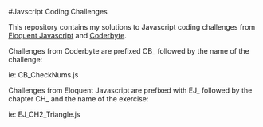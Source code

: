 #Javscript Coding Challenges

This repository contains my solutions to Javascript coding challenges from [Eloquent Javascript](http://eloquentjavascript.net/) and [Coderbyte](http://www.coderbyte.com/).

Challenges from Coderbyte are prefixed CB_ followed by the name of the challenge:

ie: CB_CheckNums.js

Challenges from Eloquent Javascript are prefixed with EJ_ followed by the chapter CH_ and the name of the exercise:

ie: EJ_CH2_Triangle.js